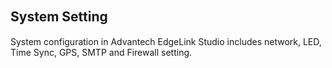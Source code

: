 ## System Setting　

System configuration in Advantech EdgeLink Studio includes network, LED, Time Sync, GPS, SMTP and Firewall setting.


